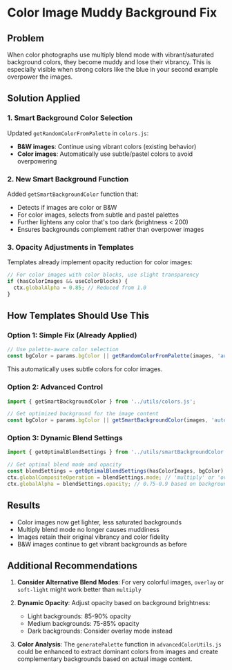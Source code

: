 # Color Image Muddy Background Fix

## Problem
When color photographs use multiply blend mode with vibrant/saturated background colors, they become muddy and lose their vibrancy. This is especially visible when strong colors like the blue in your second example overpower the images.

## Solution Applied

### 1. **Smart Background Color Selection**
Updated `getRandomColorFromPalette` in `colors.js`:
- **B&W images**: Continue using vibrant colors (existing behavior)
- **Color images**: Automatically use subtle/pastel colors to avoid overpowering

### 2. **New Smart Background Function**
Added `getSmartBackgroundColor` function that:
- Detects if images are color or B&W
- For color images, selects from subtle and pastel palettes
- Further lightens any color that's too dark (brightness < 200)
- Ensures backgrounds complement rather than overpower images

### 3. **Opacity Adjustments in Templates**
Templates already implement opacity reduction for color images:
```javascript
// For color images with color blocks, use slight transparency
if (hasColorImages && useColorBlocks) {
  ctx.globalAlpha = 0.85; // Reduced from 1.0
}
```

## How Templates Should Use This

### Option 1: Simple Fix (Already Applied)
```javascript
// Use palette-aware color selection
const bgColor = params.bgColor || getRandomColorFromPalette(images, 'auto');
```
This automatically uses subtle colors for color images.

### Option 2: Advanced Control
```javascript
import { getSmartBackgroundColor } from '../utils/colors.js';

// Get optimized background for the image content
const bgColor = params.bgColor || getSmartBackgroundColor(images, 'auto');
```

### Option 3: Dynamic Blend Settings
```javascript
import { getOptimalBlendSettings } from '../utils/smartBackgroundColor.js';

// Get optimal blend mode and opacity
const blendSettings = getOptimalBlendSettings(hasColorImages, bgColor);
ctx.globalCompositeOperation = blendSettings.mode; // 'multiply' or 'overlay'
ctx.globalAlpha = blendSettings.opacity; // 0.75-0.9 based on background
```

## Results
- Color images now get lighter, less saturated backgrounds
- Multiply blend mode no longer causes muddiness
- Images retain their original vibrancy and color fidelity
- B&W images continue to get vibrant backgrounds as before

## Additional Recommendations

1. **Consider Alternative Blend Modes**: For very colorful images, `overlay` or `soft-light` might work better than `multiply`

2. **Dynamic Opacity**: Adjust opacity based on background brightness:
   - Light backgrounds: 85-90% opacity
   - Medium backgrounds: 75-85% opacity
   - Dark backgrounds: Consider overlay mode instead

3. **Color Analysis**: The `generatePalette` function in `advancedColorUtils.js` could be enhanced to extract dominant colors from images and create complementary backgrounds based on actual image content.
